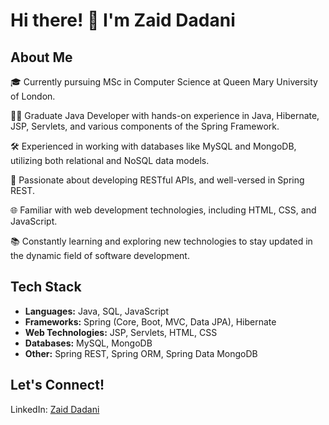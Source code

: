 # Hi there! 👋 I'm Zaid Dadani

## About Me

🎓 Currently pursuing MSc in Computer Science at Queen Mary University of London.

👨‍💻 Graduate Java Developer with hands-on experience in Java, Hibernate, JSP, Servlets, and various components of the Spring Framework.

🛠️ Experienced in working with databases like MySQL and MongoDB, utilizing both relational and NoSQL data models.

🚀 Passionate about developing RESTful APIs, and well-versed in Spring REST.

🌐 Familiar with web development technologies, including HTML, CSS, and JavaScript.

📚 Constantly learning and exploring new technologies to stay updated in the dynamic field of software development.

## Tech Stack

- **Languages:** Java, SQL, JavaScript
- **Frameworks:** Spring (Core, Boot, MVC, Data JPA), Hibernate
- **Web Technologies:** JSP, Servlets, HTML, CSS
- **Databases:** MySQL, MongoDB
- **Other:** Spring REST, Spring ORM, Spring Data MongoDB

## Let's Connect!

LinkedIn: [Zaid Dadani](https://www.linkedin.com/in/zaiddadani/)


